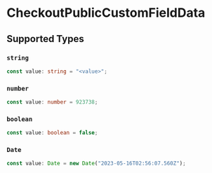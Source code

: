# CheckoutPublicCustomFieldData


## Supported Types

### `string`

```typescript
const value: string = "<value>";
```

### `number`

```typescript
const value: number = 923738;
```

### `boolean`

```typescript
const value: boolean = false;
```

### `Date`

```typescript
const value: Date = new Date("2023-05-16T02:56:07.560Z");
```

